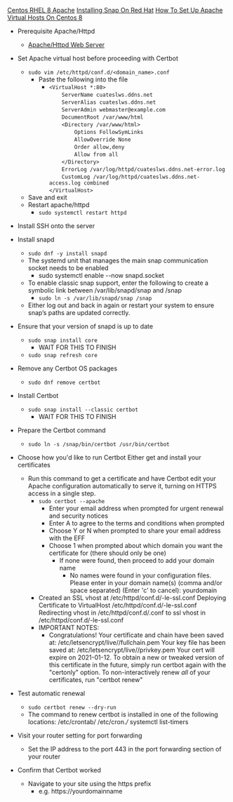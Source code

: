 [Centos RHEL 8 Apache](https://certbot.eff.org/lets-encrypt/centosrhel8-apache)
[Installing Snap On Red Hat](https://snapcraft.io/docs/installing-snap-on-red-hat)
[How To Set Up Apache Virtual Hosts On Centos 8](https://linuxize.com/post/how-to-set-up-apache-virtual-hosts-on-centos-8/)

* Prerequisite Apache/Httpd
  * [Apache/Httpd Web Server](https://github.com/Cuates/lampcentosinstall/tree/master/webserver)

* Set Apache virtual host before proceeding with Certbot
  * `sudo vim /etc/httpd/conf.d/<domain_name>.conf`
    * Paste the following into the file
      * `<VirtualHost *:80>`<br />
        `    ServerName cuateslws.ddns.net`<br />
        `    ServerAlias cuateslws.ddns.net`<br />
        `    ServerAdmin webmaster@example.com`<br />
        `    DocumentRoot /var/www/html`<br />
        `    <Directory /var/www/html>`<br />
        `        Options FollowSymLinks`<br />
        `        AllowOverride None`<br />
        `        Order allow,deny`<br />
        `        Allow from all`<br />
        `    </Directory>`<br />
        `    ErrorLog /var/log/httpd/cuateslws.ddns.net-error.log`<br />
        `    CustomLog /var/log/httpd/cuateslws.ddns.net-access.log combined`<br />
        `</VirtualHost>`
  * Save and exit
  * Restart apache/httpd
    * `sudo systemctl restart httpd`
* Install SSH onto the server
* Install snapd
  * `sudo dnf -y install snapd`
  * The systemd unit that manages the main snap communication socket needs to be enabled
    * sudo systemctl enable --now snapd.socket
  * To enable classic snap support, enter the following to create a symbolic link between /var/lib/snapd/snap and /snap
    * `sudo ln -s /var/lib/snapd/snap /snap`
  * Either log out and back in again or restart your system to ensure snap’s paths are updated correctly.
* Ensure that your version of snapd is up to date
  * `sudo snap install core`
    * WAIT FOR THIS TO FINISH
  * `sudo snap refresh core`
* Remove any Certbot OS packages
  * `sudo dnf remove certbot`
* Install Certbot
  * `sudo snap install --classic certbot`
    * WAIT FOR THIS TO FINISH
* Prepare the Certbot command
  * `sudo ln -s /snap/bin/certbot /usr/bin/certbot`
* Choose how you'd like to run Certbot Either get and install your certificates
  * Run this command to get a certificate and have Certbot edit your Apache configuration automatically to serve it, turning on HTTPS access in a single step.
    * `sudo certbot --apache`
      * Enter your email address when prompted for urgent renewal and security notices
      * Enter A to agree to the terms and conditions when prompted
      * Choose Y or N when prompted to share your email address with the EFF
      * Choose 1 when prompted about which domain you want the certificate for (there should only be one)
        * If none were found, then proceed to add your domain name
          * No names were found in your configuration files. Please enter in your domain name(s) (comma and/or space separated)  (Enter 'c' to cancel): yourdomain
    * Created an SSL vhost at /etc/httpd/conf.d/<yourdomainname>-le-ssl.conf
      Deploying Certificate to VirtualHost /etc/httpd/conf.d/<yourdomainname>-le-ssl.conf
      Redirecting vhost in /etc/httpd/conf.d/<yourdomainname>.conf to ssl vhost in /etc/httpd/conf.d/<yourdomainname>-le-ssl.conf
    * IMPORTANT NOTES:
      - Congratulations! Your certificate and chain have been saved at:
        /etc/letsencrypt/live/<yourdomainname>/fullchain.pem
        Your key file has been saved at:
        /etc/letsencrypt/live/<yourdomainname>/privkey.pem
        Your cert will expire on 2021-01-12. To obtain a new or tweaked
        version of this certificate in the future, simply run certbot again
        with the "certonly" option. To non-interactively renew *all* of
        your certificates, run "certbot renew"
* Test automatic renewal
  * `sudo certbot renew --dry-run`
  * The command to renew certbot is installed in one of the following locations:
    /etc/crontab/
    /etc/cron.*/*
    systemctl list-timers
* Visit your router setting for port forwarding
  * Set the IP address to the port 443 in the port forwarding section of your router
* Confirm that Certbot worked
  * Navigate to your site using the https prefix
    * e.g. https://yourdomainname
